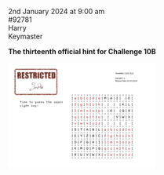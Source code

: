 2nd January 2024 at 9:00 am<br/>
#92781<br/>
Harry<br/>
Keymaster

**The thirteenth official hint for Challenge 10B**



[<img src="CC2023-Challenge-10-prompt-13-300x216.png">](CC2023-Challenge-10-prompt-13.png)
